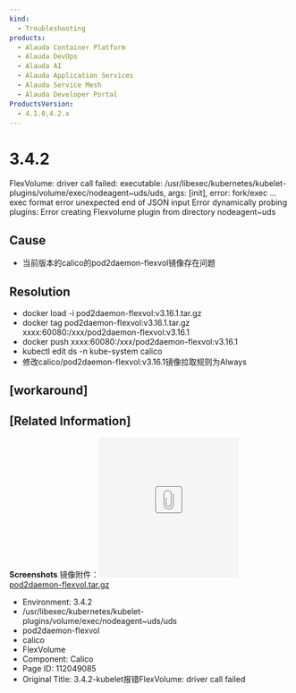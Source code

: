 ```yaml
---
kind:
  - Troubleshooting
products:
  - Alauda Container Platform
  - Alauda DevOps
  - Alauda AI
  - Alauda Application Services
  - Alauda Service Mesh
  - Alauda Developer Portal
ProductsVersion:
  - 4.1.0,4.2.x
---
```

<!-- A type of document that involves encountering a fault, diagnosing it, performing root cause analysis, and providing solutions. -->

# 3.4.2

FlexVolume: driver call failed: executable: /usr/libexec/kubernetes/kubelet-plugins/volume/exec/nodeagent~uds/uds, args: [init], error: fork/exec ... exec format error unexpected end of JSON input Error dynamically probing plugins: Error creating Flexvolume plugin from directory nodeagent~uds

## Cause
- 当前版本的calico的pod2daemon-flexvol镜像存在问题

## Resolution
- docker load -i pod2daemon-flexvol:v3.16.1.tar.gz
- docker tag pod2daemon-flexvol:v3.16.1.tar.gz xxxx:60080:/xxx/pod2daemon-flexvol:v3.16.1
- docker push xxxx:60080:/xxx/pod2daemon-flexvol:v3.16.1
- kubectl edit ds -n kube-system calico
- 修改calico/pod2daemon-flexvol:v3.16.1镜像拉取规则为Always

## [workaround]

## [Related Information]
**Screenshots**
镜像附件：[![](assets/3-4-2-kubeletbao-cuo-flexvolume-driver-call-failed/placeholder-medium-file.png)pod2daemon-flexvol.tar.gz](/download/attachments/112049085/pod2daemon-flexvol.tar.gz?version=1&modificationDate=1649330385000&api=v2)
- Environment: 3.4.2
- /usr/libexec/kubernetes/kubelet-plugins/volume/exec/nodeagent~uds/uds
- pod2daemon-flexvol
- calico
- FlexVolume
- Component: Calico
- Page ID: 112049085
- Original Title: 3.4.2-kubelet报错FlexVolume: driver call failed
